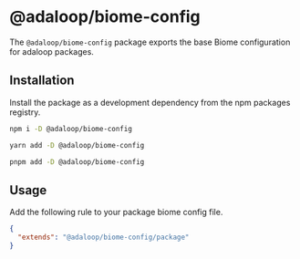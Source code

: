 # @adaloop/biome-config

The `@adaloop/biome-config` package exports the base Biome configuration for adaloop packages.

## Installation

Install the package as a development dependency from the npm packages registry.

```bash
npm i -D @adaloop/biome-config

yarn add -D @adaloop/biome-config

pnpm add -D @adaloop/biome-config
```

## Usage

Add the following rule to your package biome config file.

```json
{
  "extends": "@adaloop/biome-config/package"
}
```
